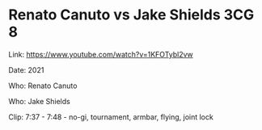 # Renato Canuto vs Jake Shields 3CG 8

Link: https://www.youtube.com/watch?v=1KFOTybl2vw

Date: 2021

Who: Renato Canuto

Who: Jake Shields

Clip: 7:37 - 7:48 - no-gi, tournament, armbar, flying, joint lock
